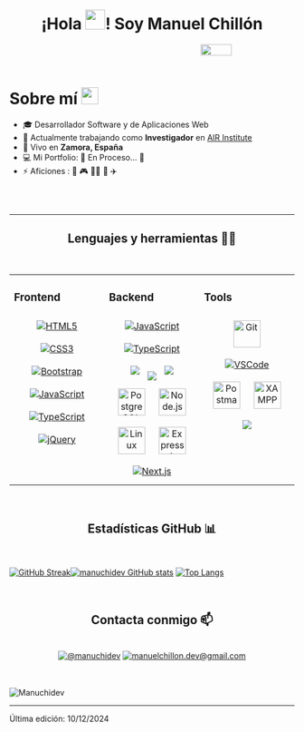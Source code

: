 <h1 align="center">¡Hola <img src="https://media.giphy.com/media/hvRJCLFzcasrR4ia7z/giphy.gif" width="35">! Soy Manuel Chillón </h1>


<!--Imagen del Búho-->
<div style="width: 100%; display: flex; justify-content: flex-end;">
  <img align="right" max-width="100%" width="33%" src="https://owlbertsio-resized.s3.amazonaws.com/Popper.psd.full.png">
</div>

<br />

<h1 align="left"> Sobre mí 
<img src="https://emojis.slackmojis.com/emojis/images/1531849430/4246/blob-sunglasses.gif?1531849430" width="30"/></h1>

- 🎓 Desarrollador Software y de Aplicaciones Web
- 🏢 Actualmente trabajando como **Investigador** en [AIR Institute](https://air-institute.com/)
- 🏡 Vivo en **Zamora, España**
- 💻 Mi Portfolio: 🚧 En Proceso... 🚧
- ⚡ Aficiones : 🍕 🎮 🏋️‍♂️ 🥊 ✈️

<br>

<br>

---

<h2 align="center">Lenguajes y herramientas 🧑‍💻</h2>
<br>

<table><tr><td valign="top" width="33%">

### Frontend  
<div align="center">  
  <a href="https://en.wikipedia.org/wiki/HTML5" target="_blank"><img style="margin: 10px" src="https://img.icons8.com/color/48/000000/html-5--v1.png" alt="HTML5" /></a>
  <a href="https://www.w3schools.com/css/" target="_blank"><img style="margin: 10px" src="https://img.icons8.com/color/48/000000/css3.png" alt="CSS3" /></a>
  <a href="https://getbootstrap.com/docs/3.4/javascript/" target="_blank"><img style="margin: 10px" src="https://img.icons8.com/color/48/000000/bootstrap.png" alt="Bootstrap"/></a>
  <a href="https://www.javascript.com/" target="_blank"><img style="margin: 10px" src="https://img.icons8.com/color/48/000000/javascript--v1.png" alt="JavaScript" /></a>
  <a href="https://www.typescriptlang.org/" target="_blank"><img style="margin: 10px" src="https://img.icons8.com/color/48/000000/typescript.png" alt="TypeScript" /></a>
  <a href="https://jquery.com/" target="_blank"><img style="margin: 10px" src="https://img.icons8.com/ios-filled/50/0769ad/jquery.png" alt="jQuery"/></a>
</div>

</td><td valign="top" width="33%">

### Backend 
<div align="center">  
  <a href="https://www.javascript.com/" target="_blank"><img style="margin: 10px" src="https://img.icons8.com/color/48/000000/javascript--v1.png" alt="JavaScript"/></a>
  <a href="https://www.typescriptlang.org/" target="_blank"><img style="margin: 10px" src="https://img.icons8.com/color/48/000000/typescript.png" alt="TypeScript"/></a>
  <a href="https://www.java.com/es/" target="_blank"><img style="margin: 10px" src="https://img.icons8.com/color/48/000000/java-coffee-cup-logo--v1.png"/></a> 
  <a href="https://www.php.net/" target="_blank"><img src="https://img.icons8.com/officel/48/000000/php-logo.png"/></a>
  <a href="https://www.mysql.com/" target="_blank"><img style="margin: 10px" src="https://img.icons8.com/color/48/000000/mysql-logo.png"/></a>
  <a href="https://www.postgresql.org/" target="_blank"><img style="margin: 10px" src="https://cdn.jsdelivr.net/gh/devicons/devicon/icons/postgresql/postgresql-original-wordmark.svg" alt="PostgreSQL" width="48" height="48"/></a>
  <a href="https://nodejs.org/" target="_blank"><img style="margin: 10px" src="https://profilinator.rishav.dev/skills-assets/nodejs-original-wordmark.svg" alt="Node.js" width="48" height="48"/></a>
  <a href="https://www.linux.org/" target="_blank"><img style="margin: 10px" src="https://profilinator.rishav.dev/skills-assets/linux-original.svg" alt="Linux" width="48" height="48"/></a>
  <a href="https://expressjs.com/" target="_blank"><img style="margin: 10px" src="https://profilinator.rishav.dev/skills-assets/express-original-wordmark.svg" alt="Express.js" width="48" height="48"/></a>  
  <a href="https://nestjs.com/" target="_blank"><img style="margin: 10px" style="margin: 10px" src="https://img.icons8.com/color/48/000000/nextjs.png" alt="Next.js"/></a>
</div>

</td><td valign="top" width="33%">

### Tools  
<div align="center">  
  <a href="https://github.com/" target="_blank"><img style="margin: 10px" src="https://profilinator.rishav.dev/skills-assets/git-scm-icon.svg" alt="Git" width="48" height="48"/></a>  
  <a href="https://code.visualstudio.com/" target="_blank"><img style="margin: 10px" src="https://img.icons8.com/fluency/48/000000/visual-studio-code-2019.png" alt="VSCode"/></a>
  <a href="https://www.postman.com/" target="_blank"><img style="margin: 10px" src="https://cdn.jsdelivr.net/gh/devicons/devicon/icons/postman/postman-original.svg" alt="Postman" width="48" height="48"/></a>
  <a href="https://www.apachefriends.org/" target="_blank"><img style="margin: 10px" src="https://profilinator.rishav.dev/skills-assets/xampp.png" alt="XAMPP" width="48" height="48"/></a>
  <a href="https://www.npmjs.com/" target="_blank"><img style="margin: 10px" src="https://img.icons8.com/color/48/000000/npm.png"/></a>
</div>

</td></tr></table>  

<br>

<h2 align="center">Estadísticas GitHub 📊</h2>

<br>

[![GitHub Streak](https://github-readme-streak-stats.herokuapp.com?user=manuchidev&theme=algolia&date_format=M%20j%5B%2C%20Y%5D)](https://git.io/streak-stats)[![manuchidev GitHub stats](https://github-readme-stats.vercel.app/api?username=manuchidev&theme=algolia)](https://github.com/manuchidev/github-readme-stats) [![Top Langs](https://github-readme-stats.vercel.app/api/top-langs/?username=manuchidev&theme=algolia)](https://github.com/manuchidev/github-readme-stats) 

<br>

<h2 align="center">Contacta conmigo 📫</h2>

<br>

<div align="center">
  <a href="https://www.linkedin.com/in/manuchidev/"><img src="https://img.icons8.com/fluency/48/000000/linkedin.png" alt="@manuchidev" title="@manuchidev"></a>
  <a href="mailto:manuelchillon.dev@gmail.com"><img src="https://img.icons8.com/fluency/48/000000/apple-mail.png" alt="manuelchillon.dev@gmail.com" title="manuelchillon.dev@gmail.com"></a>
</div>


<br>

<br>

<!--Contador Visitas Perfil-->
<p align="left">
  <img src="https://komarev.com/ghpvc/?username=manuchidev&label=Profile%20views&color=770677&style=for-the-badge&logo=star" alt="Manuchidev" style="padding-right:20px;" />
</p>


---

Última edición: 10/12/2024
